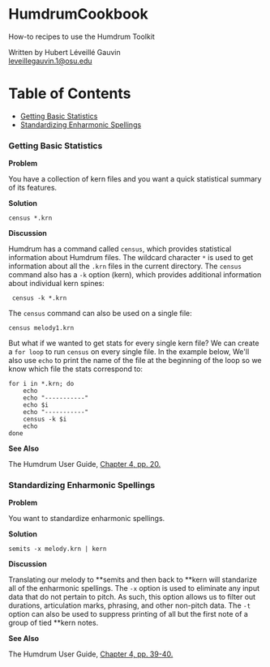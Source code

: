 # HumdrumCookbook
How-to recipes to use the Humdrum Toolkit


Written by Hubert Léveillé Gauvin  
leveillegauvin.1@osu.edu

# <a name="table-of-contents"></a> Table of Contents
* [Getting Basic Statistics](#census)
* [Standardizing Enharmonic Spellings](#standard-enharmonic)

### <a name="census"></a> Getting Basic Statistics

__Problem__

You have a collection of kern files and you want a quick statistical summary of its features.

__Solution__

```
census *.krn
```

__Discussion__

Humdrum has a command called `census`, which provides statistical information about Humdrum files. The wildcard character `*` is used to get information about all the `.krn` files in the current directory. The `census` command also has a `-k` option (kern), which provides additional information about individual kern spines:

     census -k *.krn
     
The `census` command can also be used on a single file:

    census melody1.krn
    
But what if we wanted to get stats for every single kern file? We can create a `for loop` to run `census` on every single file. In the example below, We'll also use `echo` to print the name of the file at the beginning of the loop so we know which file the stats correspond to:

```
for i in *.krn; do
    echo
    echo "-----------"
    echo $i
    echo "-----------"
    census -k $i
    echo
done
```

__See Also__

The Humdrum User Guide, [Chapter 4, pp. 20.](http://www.humdrum.org/guide/ch03/#the-census-command)


### <a name="standard-enharmonic"></a> Standardizing Enharmonic Spellings

__Problem__

You want to standardize enharmonic spellings.

__Solution__

```
semits -x melody.krn | kern
```

__Discussion__

Translating our melody to \*\*semits and then back to \*\*kern will standarize all of the enharmonic spellings. The `-x` option is used to eliminate any input data that do not pertain to pitch. As such, this option allows us to filter out durations, articulation marks, phrasing, and other non-pitch data. The `-t` option can also be used to suppress printing of all but the first note of a group of tied \*\*kern notes.

__See Also__

The Humdrum User Guide, [Chapter 4, pp. 39-40.](http://www.humdrum.org/guide/ch04/)
